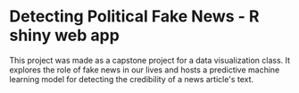 # Detecting Political Fake News - R shiny web app

This project was made as a capstone project for a data visualization class. It explores the role of fake news in our lives and hosts a predictive machine learning model for detecting the credibility of a news article's text.